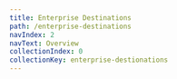 ```yaml
---
title: Enterprise Destinations
path: /enterprise-destinations
navIndex: 2
navText: Overview
collectionIndex: 0
collectionKey: enterprise-destionations
---
```

